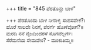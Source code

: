 +++
title = "845 ಪೆರತೊನ್ದು ಬಾಳ"

+++
ಪೆರತೊಂದು ಬಾಳ ನೀನಾಳ್ವ ಸಾಹಸವೇಕೆ?।  
ಹೊರೆ ಸಾಲದೇ ನಿನಗೆ, ಪೆರರ್ಗೆ ಹೊಣೆವೋಗೆ?॥  
ಮರದಿ ನನೆ ನೈಜದಿಂದರಳೆ ಸೊಗವೆಲ್ಲರ್ಗೆ।  
ಸೆರೆಮನೆಯ ಸೇಮವೇಂ? - ಮಂಕುತಿಮ್ಮ॥  
